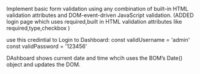 Implement basic form validation using any combination of built-in HTML validation attributes and DOM-event-driven JavaScript validation.
(ADDED login page which uses required,built in HTML validation attributes like required,type,checkbox )

use this credintial to Login to Dashboard:
  const validUsername = 'admin'
  const validPassword = '123456'

DAshboard shows current date and time whcih  uses the BOM’s Date() object and updates the DOM.
